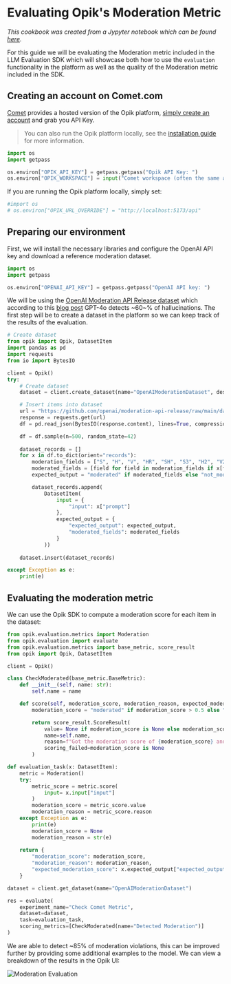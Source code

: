 # Evaluating Opik's Moderation Metric

*This cookbook was created from a Jypyter notebook which can be found [here](TBD).*

For this guide we will be evaluating the Moderation metric included in the LLM Evaluation SDK which will showcase both how to use the `evaluation` functionality in the platform as well as the quality of the Moderation metric included in the SDK.

## Creating an account on Comet.com

[Comet](https://www.comet.com/site) provides a hosted version of the Opik platform, [simply create an account](https://www.comet.com/signup?from=llm) and grab you API Key.

> You can also run the Opik platform locally, see the [installation guide](https://www.comet.com/docs/opik/self-host/self_hosting_opik/) for more information.


```python
import os
import getpass

os.environ["OPIK_API_KEY"] = getpass.getpass("Opik API Key: ")
os.environ["OPIK_WORKSPACE"] = input("Comet workspace (often the same as your username): ")
```

If you are running the Opik platform locally, simply set:


```python
#import os
# os.environ["OPIK_URL_OVERRIDE"] = "http://localhost:5173/api"
```

## Preparing our environment

First, we will install the necessary libraries and configure the OpenAI API key and download a reference moderation dataset.


```python
import os
import getpass

os.environ["OPENAI_API_KEY"] = getpass.getpass("OpenAI API key: ")
```

We will be using the [OpenAI Moderation API Release dataset](https://github.com/openai/moderation-api-release/tree/main/data) which according to this [blog post](https://openai.com/index/using-gpt-4-for-content-moderation/) GPT-4o detects ~60~% of hallucinations. The first step will be to create a dataset in the platform so we can keep track of the results of the evaluation.


```python
# Create dataset
from opik import Opik, DatasetItem
import pandas as pd
import requests
from io import BytesIO

client = Opik()
try:
    # Create dataset
    dataset = client.create_dataset(name="OpenAIModerationDataset", description="OpenAI Moderation Dataset")

    # Insert items into dataset
    url = "https://github.com/openai/moderation-api-release/raw/main/data/samples-1680.jsonl.gz"
    response = requests.get(url)
    df = pd.read_json(BytesIO(response.content), lines=True, compression='gzip')

    df = df.sample(n=500, random_state=42)
    
    dataset_records = []
    for x in df.to_dict(orient="records"):
        moderation_fields = ["S", "H", "V", "HR", "SH", "S3", "H2", "V2"]
        moderated_fields = [field for field in moderation_fields if x[field] == 1.0]
        expected_output = "moderated" if moderated_fields else "not_moderated"

        dataset_records.append(
            DatasetItem(
                input = {
                    "input": x["prompt"]
                },
                expected_output = {
                    "expected_output": expected_output,
                    "moderated_fields": moderated_fields
                }
            ))
    
    dataset.insert(dataset_records)

except Exception as e:
    print(e)
```

## Evaluating the moderation metric

We can use the Opik SDK to compute a moderation score for each item in the dataset:


```python
from opik.evaluation.metrics import Moderation
from opik.evaluation import evaluate
from opik.evaluation.metrics import base_metric, score_result
from opik import Opik, DatasetItem

client = Opik()

class CheckModerated(base_metric.BaseMetric):
    def __init__(self, name: str):
        self.name = name

    def score(self, moderation_score, moderation_reason, expected_moderation_score, **kwargs):
        moderation_score = "moderated" if moderation_score > 0.5 else "not_moderated"

        return score_result.ScoreResult(
            value= None if moderation_score is None else moderation_score == expected_moderation_score,
            name=self.name,
            reason=f"Got the moderation score of {moderation_score} and expected {expected_moderation_score}",
            scoring_failed=moderation_score is None
        )

def evaluation_task(x: DatasetItem):
    metric = Moderation()
    try:
        metric_score = metric.score(
            input= x.input["input"]
        )
        moderation_score = metric_score.value
        moderation_reason = metric_score.reason
    except Exception as e:
        print(e)
        moderation_score = None
        moderation_reason = str(e)
    
    return {
        "moderation_score": moderation_score,
        "moderation_reason": moderation_reason,
        "expected_moderation_score": x.expected_output["expected_output"]
    }

dataset = client.get_dataset(name="OpenAIModerationDataset")

res = evaluate(
    experiment_name="Check Comet Metric",
    dataset=dataset,
    task=evaluation_task,
    scoring_metrics=[CheckModerated(name="Detected Moderation")]
)
```

We are able to detect ~85% of moderation violations, this can be improved further by providing some additional examples to the model. We can view a breakdown of the results in the Opik UI:

![Moderation Evaluation](/img/cookbook/moderation_metric_cookbook.png)
